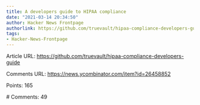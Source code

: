 ```yaml
---
title: A developers guide to HIPAA compliance
date: "2021-03-14 20:34:50"
author: Hacker News Frontpage
authorlink: https://github.com/truevault/hipaa-compliance-developers-guide
tags:
- Hacker-News-Frontpage
---
```


<p>Article URL: <a href="https://github.com/truevault/hipaa-compliance-developers-guide">https://github.com/truevault/hipaa-compliance-developers-guide</a></p>
<p>Comments URL: <a href="https://news.ycombinator.com/item?id=26458852">https://news.ycombinator.com/item?id=26458852</a></p>
<p>Points: 165</p>
<p># Comments: 49</p>
